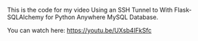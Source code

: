 This is the code for my video Using an SSH Tunnel to With Flask-SQLAlchemy for Python Anywhere MySQL Database.

You can watch here: https://youtu.be/UXsb4IFkSfc